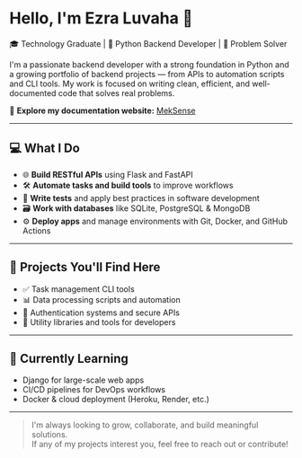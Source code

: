 # Hello, I'm Ezra Luvaha 👋
🎓 Technology Graduate | 🐍 Python Backend Developer | 🚀 Problem Solver

I'm a passionate backend developer with a strong foundation in Python and a growing portfolio of backend projects — from APIs to automation scripts and CLI tools. My work is focused on writing clean, efficient, and well-documented code that solves real problems.

📖 **Explore my documentation website:** [MekSense](https://king-luvaha.github.io/project-wiki/)

---

##  💻 What I Do
- 🌐 **Build RESTful APIs** using Flask and FastAPI  
- 🛠️ **Automate tasks and build tools** to improve workflows  
- 🧪 **Write tests** and apply best practices in software development  
- 🗃️ **Work with databases** like SQLite, PostgreSQL & MongoDB  
- ⚙️ **Deploy apps** and manage environments with Git, Docker, and GitHub Actions

---

## 📂 Projects You'll Find Here
- ✅ Task management CLI tools  
- 📊 Data processing scripts and automation  
- 🔐 Authentication systems and secure APIs  
- 🧰 Utility libraries and tools for developers  

---

## 🧠 Currently Learning
- Django for large-scale web apps  
- CI/CD pipelines for DevOps workflows  
- Docker & cloud deployment (Heroku, Render, etc.)

---

> I'm always looking to grow, collaborate, and build meaningful solutions.  
If any of my projects interest you, feel free to reach out or contribute!
